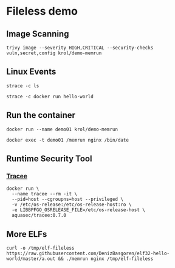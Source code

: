 # Fileless demo

## Image Scanning

```
trivy image --severity HIGH,CRITICAL --security-checks vuln,secret,config krol/demo-memrun
```

## Linux Events

```
strace -c ls

strace -c docker run hello-world
```

## Run the container

```
docker run --name demo01 krol/demo-memrun

docker exec -t demo01 /memrun nginx /bin/date
```

## Runtime Security Tool
### [Tracee](https://github.com/aquasecurity/tracee)
```
docker run \
  --name tracee --rm -it \
  --pid=host --cgroupns=host --privileged \
  -v /etc/os-release:/etc/os-release-host:ro \
  -e LIBBPFGO_OSRELEASE_FILE=/etc/os-release-host \
  aquasec/tracee:0.7.0

```

## More ELFs

```
curl -o /tmp/elf-fileless https://raw.githubusercontent.com/DenizBasgoren/elf32-hello-world/master/a.out && ./memrun nginx /tmp/elf-fileless
```
